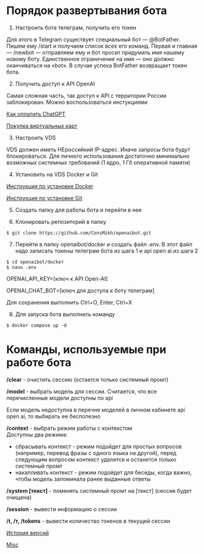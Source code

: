 # Порядок развертывания бота
1. Настроить бота телеграм, получить его токен

Для этого в Telegram существует специальный бот — @BotFather. Пишем ему /start и получаем список всех его команд. Первая и главная — /newbot — отправляем ему и бот просит придумать имя нашему новому боту. Единственное ограничение на имя — оно должно оканчиваться на «bot». В случае успеха BotFather возвращает токен бота.

2. Получить доступ к API OpenAI
   
Самая сложная часть, так доступ к API с территории России заблокирован. Можно воспользоваться инстукциями

[Как оплатить ChatGPT](https://dzen.ru/a/ZBmbwIEH5UfGiHbR)

[Покупка виртуальных карт](https://wanttopay.net/)

3. Настроить VDS

VDS должен иметь НЕроссийкий IP-адрес. Иначе запросы бота будут блокироваться. Для личного использования достаточно минимально возможных системных требований (1 ядро, 1 Гб оперативной памяти)

4. Установить на VDS Docker и Git

[Инструкция по установке Docker](https://docs.docker.com/engine/install/)

[Инструкция по установке Git](https://git-scm.com/book/en/v2/Getting-Started-Installing-Git)

5. Создать папку для работы бота и перейти в нее
   
6. Клонировать репозиторий в папку
```
$ git clone https://github.com/ConsMikh/openaibot.git
```

7. Перейти в папку openaibot/docker и создать файл .env. В этот файл надо записать токены телеграм бота из шага 1 и api open ai из шага 2
```
$ cd openaibot/docker
$ nano .env
 ```
OPENAI_API_KEY=[ключ к API Open-AI]

OPENAI_CHAT_BOT=[ключ для доступа к боту телеграм]

Для сохранения выполнить Ctrl+O, Enter, Ctrl+X

8. Для запуска бота выполнить команду
```
$ docker compose up -d
```

# Команды, используемые при работе бота
**/clear** - очистить сессию (остается только системный промт)

**/model** - выбрать модель для сессии. Считается, что все перечисленные модели доступны по api

Если модель недоступна в перечне моделей в личном кабинете api open ai, то выбирать ее бесполезно

**/context** - выбрать режим работы с контекстом<br>Доступны два режима:
- сбрасывать контекст - режим подойдет для простых вопросов (например, перевод фразы с одного языка на другой), перед следующим вопросом контекст удалится и останется только системный промт
- накапливать контекст - режим подойдет для беседы, когда важно, чтобы модель запоминала ранее выданные ответы
  
**/system [текст]** - поменять системный промт на [текст] (сессия будет очищена)

**/session** - вывести информацию о сессии

**/t, /т, /tokens** - вывести количество токенов в текущей сессии

[История версий](https://github.com/ConsMikh/openaibot/blob/main/docs/Version_history.md)

[Misc](https://github.com/ConsMikh/openaibot/blob/main/docs/Misc.md)

